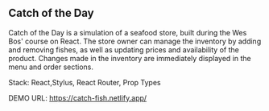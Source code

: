 <h2> Catch of the Day </h2>
Catch of the Day is a simulation of a seafood store, built during the Wes Bos' course on React. The store owner can manage the inventory by adding and removing fishes, as well as updating prices and availability of the product. Changes made in the inventory are immediately displayed in the menu and order sections.

Stack: React,Stylus, React Router, Prop Types

DEMO URL: https://catch-fish.netlify.app/
